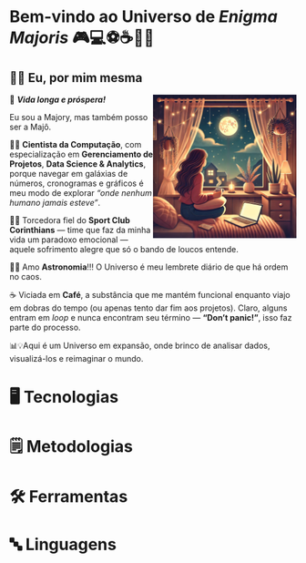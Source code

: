 <!--
**EnigmaMajoris/EnigmaMajoris** is a ✨ _special_ ✨ repository because its `README.md` (this file) appears on your GitHub profile.

Here are some ideas to get you started:

- 🔭 I’m currently working on ...
- 🌱 I’m currently learning ...
- 👯 I’m looking to collaborate on ...
- 🤔 I’m looking for help with ...
- 💬 Ask me about ...
- 📫 How to reach me: ...
- 😄 Pronouns: ...
- ⚡ Fun fact: ...
-->

# Bem-vindo ao Universo de *Enigma Majoris* 🎮💻⚽☕🌌🎵

## 🧚‍♀	 Eu, por mim mesma

<img align="right" alt="img" src="https://github.com/EnigmaMajoris/EnigmaMajoris/blob/main/img2.webp" width="50%" height="auto" />

🖖 ***Vida longa e próspera!*** 

Eu sou a Majory, mas também posso ser a Majô.

👩‍💻 **Cientista da Computação**, com especialização em **Gerenciamento de Projetos**, **Data Science & Analytics**, porque navegar em galáxias de números, cronogramas e gráficos é meu modo de explorar *“onde nenhum humano jamais esteve”*.

🖤🤍 Torcedora fiel do **Sport Club Corinthians** — time que faz da minha vida um paradoxo emocional — aquele sofrimento alegre que só o bando de loucos entende.

🌠🌙 Amo **Astronomia**!!! O Universo é meu lembrete diário de que há ordem no caos. 

☕ Viciada em **Café**, a substância que me mantém funcional enquanto viajo em dobras do tempo (ou apenas tento dar fim aos projetos). Claro, alguns entram em *loop* e nunca encontram seu término — **“Don’t panic!”**, isso faz parte do processo.

📊💡Aqui é um Universo em expansão, onde brinco de analisar dados, visualizá-los e reimaginar o mundo.

# 🖥️ Tecnologias

# 🗒️ Metodologias

# 🛠️ Ferramentas

# 🔤 Linguagens
